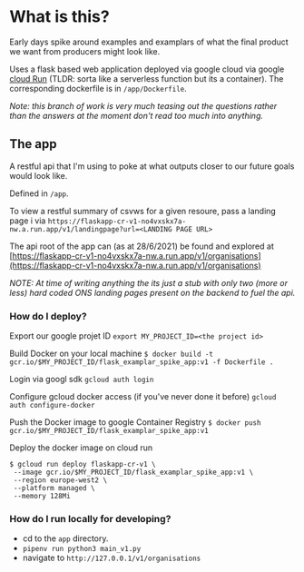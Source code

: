 
# What is this?

Early days spike around examples and examplars of what the final product we want from producers might look like.

Uses a flask based web application deployed via google cloud via google [cloud Run](https://cloud.google.com/run) (TLDR: sorta like a serverless function but its a container). The corresponding dockerfile is in `/app/Dockerfile`.

_Note: this branch of work is very much teasing out the questions rather than the answers at the moment don't read too much into anything._


## The app

A restful api that I'm using to poke at what outputs closer to our future goals would look like.

Defined in `/app`.

To view a restful summary of csvws for a given resoure, pass a landing page i via `https://flaskapp-cr-v1-no4vxskx7a-nw.a.run.app/v1/landingpage?url=<LANDING PAGE URL>`

The api root of the app can (as at 28/6/2021) be found and explored at [https://flaskapp-cr-v1-no4vxskx7a-nw.a.run.app/v1/organisations](https://flaskapp-cr-v1-no4vxskx7a-nw.a.run.app/v1/organisations)

_NOTE: At time of writing anything the its just a stub with only two (more or less) hard coded ONS landing pages present on the backend to fuel the api._


### How do I deploy?

Export our google projet ID
`export MY_PROJECT_ID=<the project id>`

Build Docker on your local machine
`$ docker build -t gcr.io/$MY_PROJECT_ID/flask_examplar_spike_app:v1 -f Dockerfile . `

Login via googl sdk
`gcloud auth login`

Configure gcloud docker access (if you've never done it before)
`gcloud auth configure-docker`

Push the Docker image to google Container Registry 
`$ docker push gcr.io/$MY_PROJECT_ID/flask_examplar_spike_app:v1`

Deploy the docker image on cloud run
```
$ gcloud run deploy flaskapp-cr-v1 \
 --image gcr.io/$MY_PROJECT_ID/flask_examplar_spike_app:v1 \
 --region europe-west2 \
 --platform managed \
 --memory 128Mi
```

### How do I run locally for developing?

* cd to the `app` directory.
* `pipenv run python3 main_v1.py`
* navigate to `http://127.0.0.1/v1/organisations`


